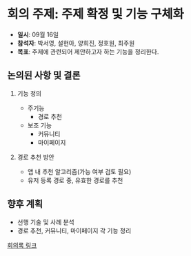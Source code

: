# 회의 주제: 주제 확정 및 기능 구체화
- **일시**: 09월 16일
- **참석자**: 박서영, 설현아, 양희진, 정호원, 최주원
- **목표**: 주제에 관련되어 제안하고자 하는 기능을 정리한다.

## 논의된 사항 및 결론
1. 기능 정의
   - 주기능
     - 경로 추천
   -  보조 기능
       - 커뮤니티
       - 마이페이지

2. 경로 추천 방안
    - 앱 내 추천 알고리즘(가능 여부 검토 필요)
    - 유저 등록 경로 중, 유효한 경로를 추천

## 향후 계획
- 선행 기술 및 사례 분석
- 경로 추천, 커뮤니티, 마이페이지 각 기능 정리

[회의록 링크](https://thisishyeona.notion.site/2-09-16-362183445eb5462e90f2be45d9186c4f)
